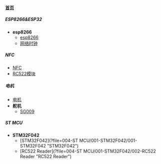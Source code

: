 
#### [首页](?file=home-首页)

##### ESP8266&ESP32
- **esp8266**
    - [esp8266](?file=001-ESP8266&ESP32/001-esp8266/001-esp8266 "esp8266")
    - [网络时钟](?file=001-ESP8266&ESP32/001-esp8266/002-网络时钟 "网络时钟")

##### NFC
- [NFC](?file=002-NFC/001-NFC "NFC")
- [RC522模块](?file=002-NFC/002-RC522模块 "RC522模块")

##### 电机
- [电机](?file=003-电机/001-电机 "电机")
- **舵机**
    - [SG009](?file=003-电机/002-舵机/001-SG009 "SG009")

##### ST MCU
- **STM32F042**
    - [STM32F042](?file=004-ST MCU/001-STM32F042/001-STM32F042 "STM32F042")
    - [RC522 Reader](?file=004-ST MCU/001-STM32F042/002-RC522 Reader "RC522 Reader")
